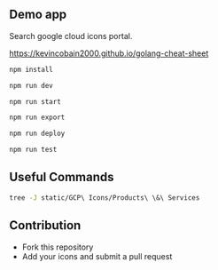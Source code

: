 ## Demo app

Search google cloud icons portal.

https://kevincobain2000.github.io/golang-cheat-sheet


```bash
npm install
```

```bash
npm run dev
```

```bash
npm run start
```

```bash
npm run export
```

```bash
npm run deploy
```

```bash
npm run test
```

## Useful Commands

```bash
tree -J static/GCP\ Icons/Products\ \&\ Services
```

## Contribution

- Fork this repository
- Add your icons and submit a pull request
